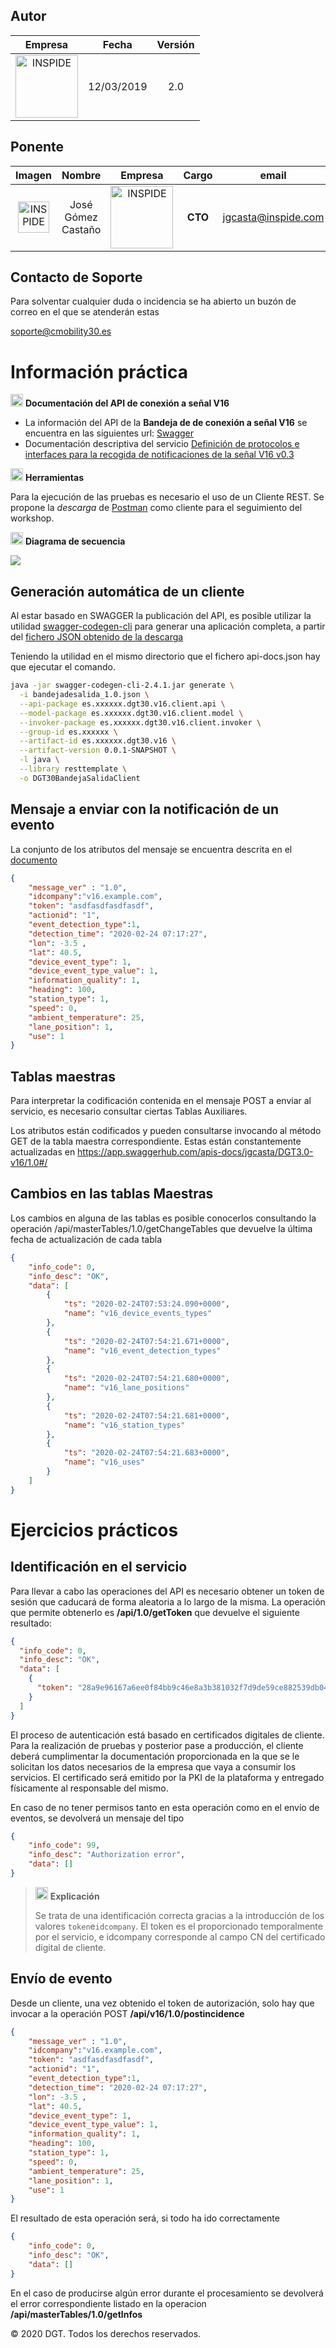 ## **Autor**

| Empresa | Fecha | Versión |
|:-:|:-:|:-:|
| <img src="/images/inspide2.png" alt="INSPIDE" width="100"/>  | 12/03/2019 | 2.0 |

## **Ponente**


| Imagen  |  Nombre |  Empresa |Cargo|email|Linkedin|
|:-:|:-:|:-:|:-:|:-:|:-:|
|  <img src="/images/jgcasta_bn.png" alt="INSPIDE" width="50"/> | José Gómez Castaño  | <img src="/images/inspide2.png" alt="INSPIDE" width="100"/>   | **CTO** | jgcasta@inspide.com 	| [linkedin.com/in/josegomezcastano](https://linkedin.com/in/josegomezcastano) |

## Contacto de Soporte

Para solventar cualquier duda o incidencia se ha abierto un buzón de correo en el que se atenderán estas

soporte@cmobility30.es


# Información **práctica** <a name="id1"></a>

<img src="/images/question.png" alt="API" width="20"/> **Documentación del API de conexión a señal V16**


* La información del API de la **Bandeja de  de conexión a señal V16** se encuentra en las siguientes url:   [Swagger](https://app.swaggerhub.com/apis-docs/jgcasta/DGT3.0-v16/1.0#/) 
* Documentación descriptiva del servicio [Definición de protocolos e interfaces para la recogida de notificaciones de la señal V16 v0.3](https://github.com/INSPIDE/DGT3.0Workshop2/blob/master/aux/protocolo_v0_3.pdf) 

<img src="/images/question.png" alt="API" width="20"/> **Herramientas**


Para la ejecución de las pruebas es necesario el uso de un Cliente REST. Se propone la *descarga* de [Postman](https://www.getpostman.com/downloads/) como cliente para el seguimiento del workshop.

<img src="/images/question.png" alt="API" width="20"/> **Diagrama de secuencia**

<img src="/images/flujo_v16.png">

##  Generación automática de un cliente <a name="id1.1"></a>

Al estar basado en SWAGGER la publicación del API, es posible utilizar la utilidad [swagger-codegen-cli](https://search.maven.org/classic/#search%7Cgav%7C1%7Cg%3A%22io.swagger%22%20AND%20a%3A%22swagger-codegen-cli%22) para generar una aplicación completa, a partir del [fichero JSON obtenido de la descarga](https://github.com/INSPIDE/DGT3.0Workshop2/blob/master/aux/swagger.json)

Teniendo la utilidad en el mismo directorio que el fichero api-docs.json hay que ejecutar el comando.

```sh
java -jar swagger-codegen-cli-2.4.1.jar generate \
  -i bandejadesalida_1.0.json \
  --api-package es.xxxxxx.dgt30.v16.client.api \
  --model-package es.xxxxxx.dgt30.v16.client.model \
  --invoker-package es.xxxxxx.dgt30.v16.client.invoker \
  --group-id es.xxxxxx \
  --artifact-id es.xxxxxx.dgt30.v16 \
  --artifact-version 0.0.1-SNAPSHOT \
  -l java \
  --library resttemplate \
  -o DGT30BandejaSalidaClient
```

## Mensaje a enviar con la notificación de un evento

La conjunto de los atributos del mensaje se encuentra descrita en el [documento](https://github.com/INSPIDE/DGT3.0Workshop2/blob/master/aux/protocolo_v0_3.pdf)

```json
{
	"message_ver" : "1.0",
	"idcompany":"v16.example.com",
	"token": "asdfasdfasdfasdf",
	"actionid": "1",
	"event_detection_type":1,
	"detection_time": "2020-02-24 07:17:27",
	"lon": -3.5 ,
	"lat": 40.5,
	"device_event_type": 1,
	"device_event_type_value": 1,
	"information_quality": 1,
	"heading": 100,
	"station_type": 1,
	"speed": 0,
	"ambient_temperature": 25,
	"lane_position": 1,
	"use": 1
}
```

##  Tablas maestras <a name="id21"></a>

Para interpretar la codificación contenida en el mensaje POST a enviar al servicio, es necesario consultar ciertas Tablas Auxiliares.

Los atributos están codificados y pueden consultarse invocando al método GET de la tabla maestra correspondiente. Estas están constantemente actualizadas en https://app.swaggerhub.com/apis-docs/jgcasta/DGT3.0-v16/1.0#/

## Cambios en las tablas Maestras

Los cambios en alguna de las tablas es posible conocerlos consultando la operación /api/masterTables/1.0/getChangeTables que devuelve la última fecha de actualización de cada tabla

```json
{
    "info_code": 0,
    "info_desc": "OK",
    "data": [
        {
            "ts": "2020-02-24T07:53:24.090+0000",
            "name": "v16_device_events_types"
        },
        {
            "ts": "2020-02-24T07:54:21.671+0000",
            "name": "v16_event_detection_types"
        },
        {
            "ts": "2020-02-24T07:54:21.680+0000",
            "name": "v16_lane_positions"
        },
        {
            "ts": "2020-02-24T07:54:21.681+0000",
            "name": "v16_station_types"
        },
        {
            "ts": "2020-02-24T07:54:21.683+0000",
            "name": "v16_uses"
        }
    ]
}
```

# Ejercicios **prácticos** <a name="id2"></a>

##  Identificación en el servicio <a name="id21"></a>

Para llevar a cabo las operaciones del API es necesario obtener un token de sesión que caducará de forma aleatoria a lo largo de la misma. La operación que permite obtenerlo es **/api/1.0/getToken** que devuelve el siguiente resultado:


```json
{
  "info_code": 0,
  "info_desc": "OK",
  "data": [
    {
      "token": "28a9e96167a6ee0f84bb9c46e8a3b381032f7d9de59ce882539db044e4ee691f"
    }
  ]
}
```
El proceso de autenticación está basado en certificados digitales de cliente. Para la realización de pruebas y posterior pase a producción, el cliente deberá cumplimentar la documentación proporcionada en la que se le solicitan los datos necesarios de la empresa que vaya a consumir los servicios. El certificado será emitido por la PKI de la plataforma y entregado físicamente al responsable del mismo.

En caso de no tener permisos tanto en esta operación como en el envío de eventos, se devolverá un mensaje del tipo

```json
{
    "info_code": 99,
    "info_desc": "Authorization error",
    "data": []
}
```

> <img src="/images/explain.png" alt="Ayuda" width="20"/>		**Explicación**
>
> Se trata de una identificación correcta gracias a la introducción de los valores `token`e`idcompany`. El token es el proporcionado temporalmente por el servicio, e idcompany corresponde al campo CN del certificado digital de cliente.
>

## Envío de evento

Desde un cliente, una vez obtenido el token de autorización, solo hay que invocar a la operación POST  **/api/v16/1.0/postincidence**

```json
{
	"message_ver" : "1.0",
	"idcompany":"v16.example.com",
	"token": "asdfasdfasdfasdf",
	"actionid": "1",
	"event_detection_type":1,
	"detection_time": "2020-02-24 07:17:27",
	"lon": -3.5 ,
	"lat": 40.5,
	"device_event_type": 1,
	"device_event_type_value": 1,
	"information_quality": 1,
	"heading": 100,
	"station_type": 1,
	"speed": 0,
	"ambient_temperature": 25,
	"lane_position": 1,
	"use": 1
}
```

El resultado de esta operación será, si todo ha ido correctamente

```json
{
    "info_code": 0,
    "info_desc": "OK",
    "data": []
}
```

En el caso de producirse algún error durante el procesamiento se devolverá el error correspondiente listado en la operacion **/api/masterTables/1.0/getInfos**



© 2020 DGT. Todos los derechos reservados.
